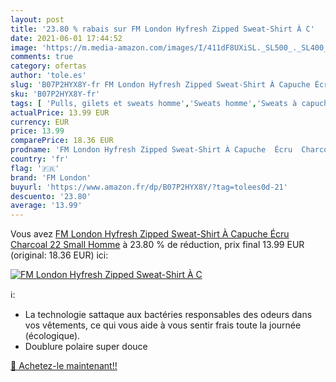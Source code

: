 ```yaml
---
layout: post
title: '23.80 % rabais sur FM London Hyfresh Zipped Sweat-Shirt À C'
date: 2021-06-01 17:44:52
image: 'https://m.media-amazon.com/images/I/411dF8UXiSL._SL500_._SL400_.jpg'
comments: true
category: ofertas
author: 'tole.es'
slug: 'B07P2HYX8Y-fr FM London Hyfresh Zipped Sweat-Shirt À Capuche Écru...'
sku: 'B07P2HYX8Y-fr'
tags: [ 'Pulls, gilets et sweats homme','Sweats homme','Sweats à capuche homme','Vêtements','Vêtements homme','fm london', ]
actualPrice: 13.99 EUR
currency: EUR
price: 13.99
comparePrice: 18.36 EUR
prodname: 'FM London Hyfresh Zipped Sweat-Shirt À Capuche  Écru  Charcoal 22   Small Homme'
country: 'fr'
flag: '🇫🇷'
brand: 'FM London'
buyurl: 'https://www.amazon.fr/dp/B07P2HYX8Y/?tag=tolees0d-21'
descuento: '23.80'
average: '13.99'
---
```


Vous avez [FM London Hyfresh Zipped Sweat-Shirt À Capuche  Écru  Charcoal 22   Small Homme](https://www.amazon.fr/dp/B07P2HYX8Y/?tag=tolees0d-21)  à  23.80 % de réduction, prix final  13.99 EUR (original: 18.36 EUR) ici:

[![FM London Hyfresh Zipped Sweat-Shirt À C](https://m.media-amazon.com/images/I/411dF8UXiSL._SL500_._SL400_.jpg)](https://www.amazon.fr/dp/B07P2HYX8Y/?tag=tolees0d-21)

ℹ️:

- La technologie sattaque aux bactéries responsables des odeurs dans vos vêtements, ce qui vous aide à vous sentir frais toute la journée (écologique).
- Doublure polaire super douce

[🛒 Achetez-le maintenant!!](https://www.amazon.fr/dp/B07P2HYX8Y/?tag=tolees0d-21)
